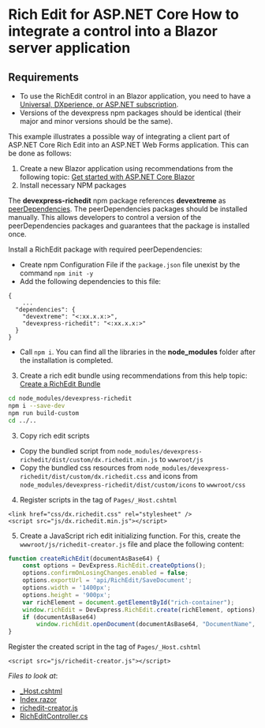 # Rich Edit for ASP.NET Core How to integrate a control into a Blazor server application

## Requirements
- To use the RichEdit control in an Blazor application, you need to have a [Universal, DXperience, or ASP.NET subscription](https://www.devexpress.com/buy/net/).
- Versions of the devexpress npm packages should be identical (their major and minor versions should be the same).
 
This example illustrates a possible way of integrating a client part of ASP.NET Core Rich Edit into an ASP.NET Web Forms application. This can be done as follows:

1. Create a new Blazor application using recommendations from the following topic: [Get started with ASP.NET Core Blazor](https://docs.microsoft.com/en-us/aspnet/core/blazor/get-started?view=aspnetcore-3.1&tabs=visual-studio)
2. Install necessary NPM packages
 
The **devexpress-richedit** npm package references **devextreme** as [peerDependencies](https://docs.npmjs.com/files/package.json#peerdependencies). The peerDependencies packages should be installed manually. This allows developers to control a version of the peerDependencies packages and guarantees that the package is installed once.
 
Install a RichEdit package with required peerDependencies:
 
* Create npm Configuration File if the ```package.json``` file unexist by the command ```npm init -y```
* Add the following dependencies to this file:
```
{
    ...
  "dependencies": {
    "devextreme": "<:xx.x.x:>",
    "devexpress-richedit": "<:xx.x.x:>"
  }
}
```
* Call ```npm i```.
You can find all the libraries in the **node_modules** folder after the installation is completed.
 
3. Create a rich edit bundle using recommendations from this help topic: [Create a RichEdit Bundle](https://docs.devexpress.com/AspNetCore/401721/office-inspired-controls/get-started/richedit-bundle)

```bash
cd node_modules/devexpress-richedit
npm i --save-dev
npm run build-custom
cd ../..
```
 
3. Copy rich edit scripts
* Copy the bundled script from ```node_modules/devexpress-richedit/dist/custom/dx.richedit.min.js``` to ```wwwroot/js```
* Copy the bundled css resources from ```node_modules/devexpress-richedit/dist/custom/dx.richedit.css``` and icons from ```node_modules/devexpress-richedit/dist/custom/icons``` to ```wwwroot/css```
 
4. Register scripts in the <head> tag of ```Pages/_Host.cshtml```
 
```
<link href="css/dx.richedit.css" rel="stylesheet" />
<script src="js/dx.richedit.min.js"></script>
```
 
5. Create a JavaScript rich edit initializing function. For this, create the ```wwwroot/js/richedit-creator.js``` file and place the following content:
 
```javascript
function createRichEdit(documentAsBase64) {
    const options = DevExpress.RichEdit.createOptions();
    options.confirmOnLosingChanges.enabled = false;
    options.exportUrl = 'api/RichEdit/SaveDocument';
    options.width = '1400px';
    options.height = '900px';
    var richElement = document.getElementById("rich-container");
    window.richEdit = DevExpress.RichEdit.create(richElement, options);
    if (documentAsBase64)
        window.richEdit.openDocument(documentAsBase64, "DocumentName", DevExpress.RichEdit.DocumentFormat.Rtf);
}
```
 
Register the created script in the <head> tag of ```Pages/_Host.cshtml```
 
```
<script src="js/richedit-creator.js"></script>
```

<!-- default file list -->
*Files to look at*:

* [_Host.cshtml](./CS/Pages/_Host.cshtml)
* [Index.razor](./CS/Pages/Index.razor)
* [richedit-creator.js](./CS/wwwroot/js/richedit-creator.js)
* [RichEditController.cs](./CS/Controllers/RichEditController.cs)
<!-- default file list end -->